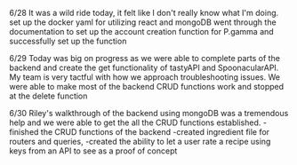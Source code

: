 6/28
It was a wild ride today, it felt like I don't really know what I'm doing.
set up the docker yaml for utilizing react and mongoDB
went through the documentation to set up the account creation function for P.gamma and successfully set up the function

6/29
Today was big on progress as we were able to complete parts of the backend and create the get functionality of tastyAPI and SpoonacularAPI.
My team is very tactful with how we approach troubleshooting issues. We were able to make most of the backend CRUD functions work and stopped at the delete function

6/30
Riley's walkthrough of the backend using mongoDB was a tremendous help and we were able to get the all the CRUD functions established.
-finished the CRUD functions of the backend
-created ingredient file for routers and queries,
-created the ability to let a user rate a recipe using keys from an API to see as a proof of concept
